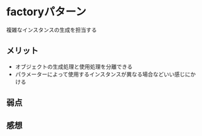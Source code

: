 # factoryパターン
複雑なインスタンスの生成を担当する

## メリット
- オブジェクトの生成処理と使用処理を分離できる
- パラメーターによって使用するインスタンスが異なる場合などいい感じにかける

## 弱点


## 感想